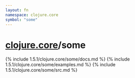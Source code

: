 ```yaml
---
layout: fn
namespace: clojure.core
symbol: "some"
---
```


# [clojure.core](../)/some

{% include 1.5.1/clojure.core/some/docs.md %}
{% include 1.5.1/clojure.core/some/examples.md %}
{% include 1.5.1/clojure.core/some/src.md %}

